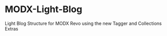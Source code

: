 MODX-Light-Blog
===============

Light Blog Structure for MODX Revo using the new Tagger and Collections Extras
